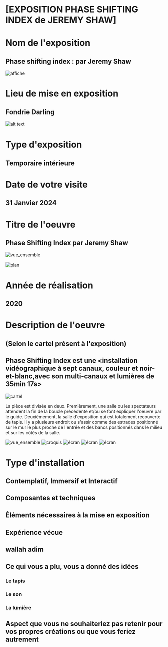 # [EXPOSITION PHASE SHIFTING INDEX de JEREMY SHAW]

# Nom de l'exposition

## Phase shifting index : par Jeremy Shaw

![affiche](./medias/affiche_jeremy_shaw.png)
 
# Lieu de mise en exposition

 ## Fondrie Darling

 ![alt text](./medias/autoportrait_fondrie.png)
 
# Type d'exposition 

## Temporaire intérieure
 
# Date de votre visite

## 31 Janvier 2024
 
# Titre de l'oeuvre

## Phase Shifting Index par Jeremy Shaw

![vue_ensemble](./medias/ecran_07.png)

![plan](./medias/document_page_1_plan.png)
 
# Année de réalisation

## 2020
 
# Description de l'oeuvre

## (Selon le cartel présent à l'exposition)

## Phase Shifting Index est une <installation vidéographique à sept canaux, couleur et noir-et-blanc,avec son multi-canaux et lumières de 35min 17s>

![cartel](./medias/cartel.png)

La pièce est divisée en deux. Premièrement, une salle ou les spectateurs attendent la fin de la boucle précédente et/ou se font expliquer l'oeuvre par le guide.
Deuxièmement, la salle d'exposition qui est totalement recouverte de tapis. Il y a plusieurs endroit ou s'assir comme des estrades positionné sur le mur le plus proche de l'entrée et des bancs positionnés dans le milieu et sur les côtés de la salle.

![vue_ensemble](./medias/ecran_07.png)
![croquis](./medias/croquis.png)
![écran](./medias/ecran_01.png)
![écran](./medias/ecran_02.png)
![écran](./medias/ecran_03.png)

 
# Type d'installation

## Contemplatif, Immersif et Interactif


 


 
## Composantes et techniques
 
## Éléments nécessaires à la mise en exposition
 
## Expérience vécue

## wallah adim
 
## Ce qui vous a plu, vous a donné des idées

### Le tapis

### Le son

### La lumière
 
## Aspect que vous ne souhaiteriez pas retenir pour vos propres créations ou que vous feriez autrement
